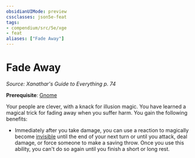 ```yaml
---
obsidianUIMode: preview
cssclasses: json5e-feat
tags:
- compendium/src/5e/xge
- feat
aliases: ["Fade Away"]
---
```

# Fade Away
*Source: Xanathar's Guide to Everything p. 74*  

**Prerequisite**: [Gnome](4-Resources/Compendium/races/gnome.md)

Your people are clever, with a knack for illusion magic. You have learned a magical trick for fading away when you suffer harm. You gain the following benefits:

- Immediately after you take damage, you can use a reaction to magically become [invisible](4-Resources/Compendium/rules/conditions.md#invisible) until the end of your next turn or until you attack, deal damage, or force someone to make a saving throw. Once you use this ability, you can't do so again until you finish a short or long rest.